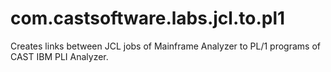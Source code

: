 # com.castsoftware.labs.jcl.to.pl1
Creates links between JCL jobs of Mainframe Analyzer to PL/1 programs of CAST IBM PLI Analyzer.
